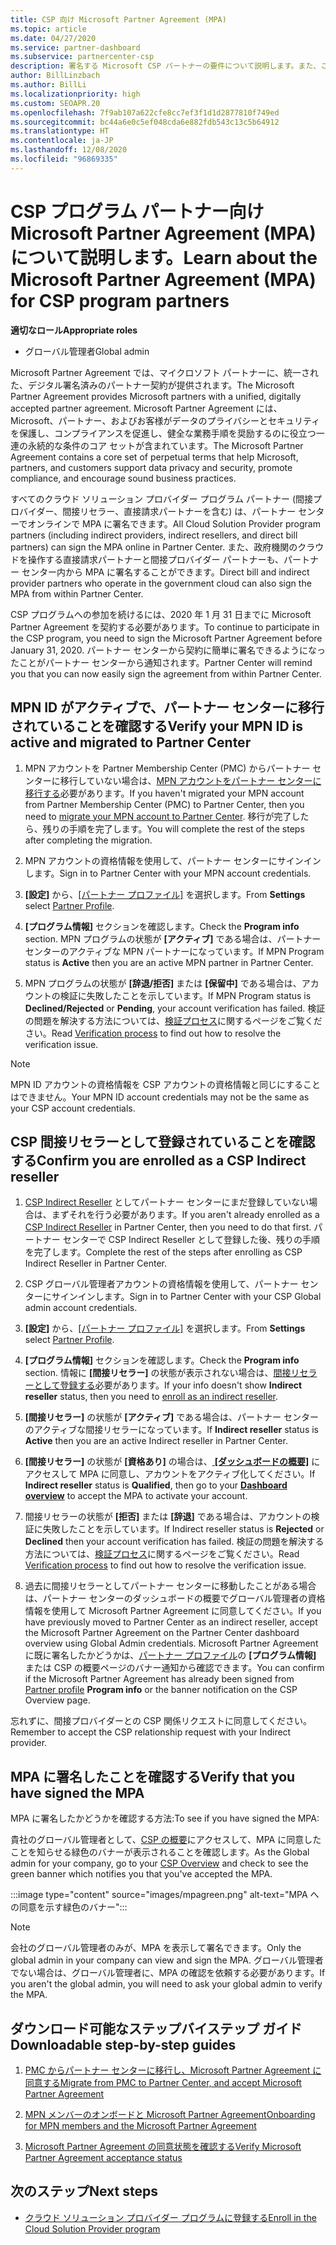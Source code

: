 ```yaml
---
title: CSP 向け Microsoft Partner Agreement (MPA)
ms.topic: article
ms.date: 04/27/2020
ms.service: partner-dashboard
ms.subservice: partnercenter-csp
description: 署名する Microsoft CSP パートナーの要件について説明します。また、この統一され、デジタル署名済みの Microsoft Partner Agreement (MPA) を確認します。
author: BillLinzbach
ms.author: BillLi
ms.localizationpriority: high
ms.custom: SEOAPR.20
ms.openlocfilehash: 7f9ab107a622cfe8cc7ef3f1d1d2877810f749ed
ms.sourcegitcommit: bc44a6e0c5ef048cda6e882fdb543c13c5b64912
ms.translationtype: HT
ms.contentlocale: ja-JP
ms.lasthandoff: 12/08/2020
ms.locfileid: "96869335"
---
```

# <a name="learn-about-the-microsoft-partner-agreement-mpa-for-csp-program-partners"></a><span data-ttu-id="64e2a-103">CSP プログラム パートナー向け Microsoft Partner Agreement (MPA) について説明します。</span><span class="sxs-lookup"><span data-stu-id="64e2a-103">Learn about the Microsoft Partner Agreement (MPA) for CSP program partners</span></span>

<span data-ttu-id="64e2a-104">**適切なロール**</span><span class="sxs-lookup"><span data-stu-id="64e2a-104">**Appropriate roles**</span></span>

- <span data-ttu-id="64e2a-105">グローバル管理者</span><span class="sxs-lookup"><span data-stu-id="64e2a-105">Global admin</span></span>

<span data-ttu-id="64e2a-106">Microsoft Partner Agreement では、マイクロソフト パートナーに、統一された、デジタル署名済みのパートナー契約が提供されます。</span><span class="sxs-lookup"><span data-stu-id="64e2a-106">The Microsoft Partner Agreement provides Microsoft partners with a unified, digitally accepted partner agreement.</span></span> <span data-ttu-id="64e2a-107">Microsoft Partner Agreement には、Microsoft、パートナー、およびお客様がデータのプライバシーとセキュリティを保護し、コンプライアンスを促進し、健全な業務手順を奨励するのに役立つ一連の永続的な条件のコア セットが含まれています。</span><span class="sxs-lookup"><span data-stu-id="64e2a-107">The Microsoft Partner Agreement contains a core set of perpetual terms that help Microsoft, partners, and customers support data privacy and security, promote compliance, and encourage sound business practices.</span></span>

<span data-ttu-id="64e2a-108">すべてのクラウド ソリューション プロバイダー プログラム パートナー (間接プロバイダー、間接リセラー、直接請求パートナーを含む) は、パートナー センターでオンラインで MPA に署名できます。</span><span class="sxs-lookup"><span data-stu-id="64e2a-108">All Cloud Solution Provider program partners (including indirect providers, indirect resellers, and direct bill partners) can sign the MPA online in Partner Center.</span></span> <span data-ttu-id="64e2a-109">また、政府機関のクラウドを操作する直接請求パートナーと間接プロバイダー パートナーも、パートナー センター内から MPA に署名することができます。</span><span class="sxs-lookup"><span data-stu-id="64e2a-109">Direct bill and indirect provider partners who operate in the government cloud can also sign the MPA from within Partner Center.</span></span>

<span data-ttu-id="64e2a-110">CSP プログラムへの参加を続けるには、2020 年 1 月 31 日までに Microsoft Partner Agreement を契約する必要があります。</span><span class="sxs-lookup"><span data-stu-id="64e2a-110">To continue to participate in the CSP program, you need to sign the Microsoft Partner Agreement before January 31, 2020.</span></span> <span data-ttu-id="64e2a-111">パートナー センターから契約に簡単に署名できるようになったことがパートナー センターから通知されます。</span><span class="sxs-lookup"><span data-stu-id="64e2a-111">Partner Center will remind you that you can now easily sign the agreement from within Partner Center.</span></span>

## <a name="verify-your-mpn-id-is-active-and-migrated-to-partner-center"></a><span data-ttu-id="64e2a-112">MPN ID がアクティブで、パートナー センターに移行されていることを確認する</span><span class="sxs-lookup"><span data-stu-id="64e2a-112">Verify your MPN ID is active and migrated to Partner Center</span></span>

1. <span data-ttu-id="64e2a-113">MPN アカウントを Partner Membership Center (PMC) からパートナー センターに移行していない場合は、[MPN アカウントをパートナー センターに移行する](move-pmc-pc-map.md)必要があります。</span><span class="sxs-lookup"><span data-stu-id="64e2a-113">If you haven't migrated your MPN account from Partner Membership Center (PMC) to Partner Center, then you need to [migrate your MPN account to Partner Center](move-pmc-pc-map.md).</span></span> <span data-ttu-id="64e2a-114">移行が完了したら、残りの手順を完了します。</span><span class="sxs-lookup"><span data-stu-id="64e2a-114">You will complete the rest of the steps after completing the migration.</span></span> 

1. <span data-ttu-id="64e2a-115">MPN アカウントの資格情報を使用して、パートナー センターにサインインします。</span><span class="sxs-lookup"><span data-stu-id="64e2a-115">Sign in to Partner Center with your MPN account credentials.</span></span>
 
1. <span data-ttu-id="64e2a-116">**[設定]** から、[[パートナー プロファイル]](https://partner.microsoft.com/pcv/accountsettings/connectedpartnerprofile) を選択します。</span><span class="sxs-lookup"><span data-stu-id="64e2a-116">From **Settings** select [Partner Profile](https://partner.microsoft.com/pcv/accountsettings/connectedpartnerprofile).</span></span>

1. <span data-ttu-id="64e2a-117">**[プログラム情報]** セクションを確認します。</span><span class="sxs-lookup"><span data-stu-id="64e2a-117">Check the **Program info** section.</span></span> <span data-ttu-id="64e2a-118">MPN プログラムの状態が **[アクティブ]** である場合は、パートナー センターのアクティブな MPN パートナーになっています。</span><span class="sxs-lookup"><span data-stu-id="64e2a-118">If MPN Program status is **Active** then you are an active MPN partner in Partner Center.</span></span>
 
1. <span data-ttu-id="64e2a-119">MPN プログラムの状態が **[辞退/拒否]** または **[保留中]** である場合は、アカウントの検証に失敗したことを示しています。</span><span class="sxs-lookup"><span data-stu-id="64e2a-119">If MPN Program status is **Declined/Rejected** or **Pending**, your account verification has failed.</span></span> <span data-ttu-id="64e2a-120">検証の問題を解決する方法については、[検証プロセス](verification-responses.md)に関するページをご覧ください。</span><span class="sxs-lookup"><span data-stu-id="64e2a-120">Read [Verification process](verification-responses.md) to find out how to resolve the verification issue.</span></span>



>[!NOTE]
><span data-ttu-id="64e2a-121">MPN ID アカウントの資格情報を CSP アカウントの資格情報と同じにすることはできません。</span><span class="sxs-lookup"><span data-stu-id="64e2a-121">Your MPN ID account credentials may not be the same as your CSP account credentials.</span></span>

## <a name="confirm-you-are-enrolled-as-a-csp-indirect-reseller"></a><span data-ttu-id="64e2a-122">CSP 間接リセラーとして登録されていることを確認する</span><span class="sxs-lookup"><span data-stu-id="64e2a-122">Confirm you are enrolled as a CSP Indirect reseller</span></span>

1. <span data-ttu-id="64e2a-123">[CSP Indirect Reseller](enrolling-in-the-csp-program.md) としてパートナー センターにまだ登録していない場合は、まずそれを行う必要があります。</span><span class="sxs-lookup"><span data-stu-id="64e2a-123">If you aren't already enrolled as a [CSP Indirect Reseller](enrolling-in-the-csp-program.md)  in Partner Center, then you need to do that first.</span></span> <span data-ttu-id="64e2a-124">パートナー センターで CSP Indirect Reseller として登録した後、残りの手順を完了します。</span><span class="sxs-lookup"><span data-stu-id="64e2a-124">Complete the rest of the steps after enrolling as CSP Indirect Reseller in Partner Center.</span></span>

1. <span data-ttu-id="64e2a-125">CSP グローバル管理者アカウントの資格情報を使用して、パートナー センターにサインインします。</span><span class="sxs-lookup"><span data-stu-id="64e2a-125">Sign in to Partner Center with your CSP Global admin account credentials.</span></span>

1. <span data-ttu-id="64e2a-126">**[設定]** から、[[パートナー プロファイル]](https://partner.microsoft.com/pcv/accountsettings/partnerprofile) を選択します。</span><span class="sxs-lookup"><span data-stu-id="64e2a-126">From **Settings** select [Partner Profile](https://partner.microsoft.com/pcv/accountsettings/partnerprofile).</span></span>

1. <span data-ttu-id="64e2a-127">**[プログラム情報]** セクションを確認します。</span><span class="sxs-lookup"><span data-stu-id="64e2a-127">Check the **Program info** section.</span></span> <span data-ttu-id="64e2a-128">情報に **[間接リセラー]** の状態が表示されない場合は、[間接リセラーとして登録する](https://partner.microsoft.com/cloud-solution-provider/whats-required)必要があります。</span><span class="sxs-lookup"><span data-stu-id="64e2a-128">If your info doesn't show **Indirect reseller** status, then you need to [enroll as an indirect reseller](https://partner.microsoft.com/cloud-solution-provider/whats-required).</span></span>

1. <span data-ttu-id="64e2a-129">**[間接リセラー]** の状態が **[アクティブ]** である場合は、パートナー センターのアクティブな間接リセラーになっています。</span><span class="sxs-lookup"><span data-stu-id="64e2a-129">If  **Indirect reseller** status is **Active** then you are an active Indirect reseller in Partner Center.</span></span>
 
4. <span data-ttu-id="64e2a-130">**[間接リセラー]** の状態が **[資格あり]** の場合は、[ **[ダッシュボードの概要]**](https://partner.microsoft.com/pcv/dashboard/overview) にアクセスして MPA に同意し、アカウントをアクティブ化してください。</span><span class="sxs-lookup"><span data-stu-id="64e2a-130">If  **Indirect reseller** status is **Qualified**, then go to your [**Dashboard overview**](https://partner.microsoft.com/pcv/dashboard/overview) to accept the MPA to activate your account.</span></span>
 
1. <span data-ttu-id="64e2a-131">間接リセラーの状態が **[拒否]** または **[辞退]** である場合は、アカウントの検証に失敗したことを示しています。</span><span class="sxs-lookup"><span data-stu-id="64e2a-131">If Indirect reseller status is **Rejected** or **Declined** then your account verification has failed.</span></span> <span data-ttu-id="64e2a-132">検証の問題を解決する方法については、[検証プロセス](verification-responses.md)に関するページをご覧ください。</span><span class="sxs-lookup"><span data-stu-id="64e2a-132">Read [Verification process](verification-responses.md) to find out how to resolve the verification issue.</span></span>

1. <span data-ttu-id="64e2a-133">過去に間接リセラーとしてパートナー センターに移動したことがある場合は、パートナー センターのダッシュボードの概要でグローバル管理者の資格情報を使用して Microsoft Partner Agreement に同意してください。</span><span class="sxs-lookup"><span data-stu-id="64e2a-133">If you have previously moved to Partner Center as an indirect reseller, accept the Microsoft Partner Agreement on the Partner Center dashboard overview using Global Admin credentials.</span></span> <span data-ttu-id="64e2a-134">Microsoft Partner Agreement に既に署名したかどうかは、[パートナー プロファイル](https://partner.microsoft.com/pcv/accountsettings/partnerprofile)の **[プログラム情報]** または CSP の概要ページのバナー通知から確認できます。</span><span class="sxs-lookup"><span data-stu-id="64e2a-134">You can confirm if the Microsoft Partner Agreement has already been signed from [Partner profile](https://partner.microsoft.com/pcv/accountsettings/partnerprofile) **Program info** or the banner notification on the CSP Overview page.</span></span>

<span data-ttu-id="64e2a-135">忘れずに、間接プロバイダーとの CSP 関係リクエストに同意してください。</span><span class="sxs-lookup"><span data-stu-id="64e2a-135">Remember to accept the CSP relationship request with your Indirect provider.</span></span>

## <a name="verify-that-you-have-signed-the-mpa"></a><span data-ttu-id="64e2a-136">MPA に署名したことを確認する</span><span class="sxs-lookup"><span data-stu-id="64e2a-136">Verify that you have signed the MPA</span></span>

<span data-ttu-id="64e2a-137">MPA に署名したかどうかを確認する方法:</span><span class="sxs-lookup"><span data-stu-id="64e2a-137">To see if you have signed the MPA:</span></span>

 <span data-ttu-id="64e2a-138">貴社のグローバル管理者として、[CSP の概要](https://partner.microsoft.com/pcv/dashboard/overview)にアクセスして、MPA に同意したことを知らせる緑色のバナーが表示されることを確認します。</span><span class="sxs-lookup"><span data-stu-id="64e2a-138">As the Global admin for your company, go to your [CSP Overview](https://partner.microsoft.com/pcv/dashboard/overview) and check to see the green banner which notifies you that you've accepted the MPA.</span></span>

 
:::image type="content" source="images/mpagreen.png" alt-text="MPA への同意を示す緑色のバナー":::

>[!NOTE]
><span data-ttu-id="64e2a-140">会社のグローバル管理者のみが、MPA を表示して署名できます。</span><span class="sxs-lookup"><span data-stu-id="64e2a-140">Only the global admin in your company can view and sign the MPA.</span></span> <span data-ttu-id="64e2a-141">グローバル管理者でない場合は、グローバル管理者に、MPA の確認を依頼する必要があります。</span><span class="sxs-lookup"><span data-stu-id="64e2a-141">If you aren't the global admin, you will need to ask your global admin to verify the MPA.</span></span>


## <a name="downloadable-step-by-step-guides"></a><span data-ttu-id="64e2a-142">ダウンロード可能なステップバイステップ ガイド</span><span class="sxs-lookup"><span data-stu-id="64e2a-142">Downloadable step-by-step guides</span></span>

1. [<span data-ttu-id="64e2a-143">PMC からパートナー センターに移行し、Microsoft Partner Agreement に同意する</span><span class="sxs-lookup"><span data-stu-id="64e2a-143">Migrate from PMC to Partner Center, and accept Microsoft Partner Agreement</span></span>](https://assetsprod.microsoft.com/mpn/migrate-pmc-pc-mpa-guide.pptx)

2. [<span data-ttu-id="64e2a-144">MPN メンバーのオンボードと Microsoft Partner Agreement</span><span class="sxs-lookup"><span data-stu-id="64e2a-144">Onboarding for MPN members and the Microsoft Partner Agreement</span></span>](https://assetsprod.microsoft.com/mpn/onboard-pc-csp-mpn-mpa-guide.pptx)

3. [<span data-ttu-id="64e2a-145">Microsoft Partner Agreement の同意状態を確認する</span><span class="sxs-lookup"><span data-stu-id="64e2a-145">Verify Microsoft Partner Agreement acceptance status</span></span>](https://assetsprod.microsoft.com/mpn/verify-mpa-acceptance-status.pptx)
 
## <a name="next-steps"></a><span data-ttu-id="64e2a-146">次のステップ</span><span class="sxs-lookup"><span data-stu-id="64e2a-146">Next steps</span></span>

- [<span data-ttu-id="64e2a-147">クラウド ソリューション プロバイダー プログラムに登録する</span><span class="sxs-lookup"><span data-stu-id="64e2a-147">Enroll in the Cloud Solution Provider program</span></span>](enrolling-in-the-csp-program.md)
